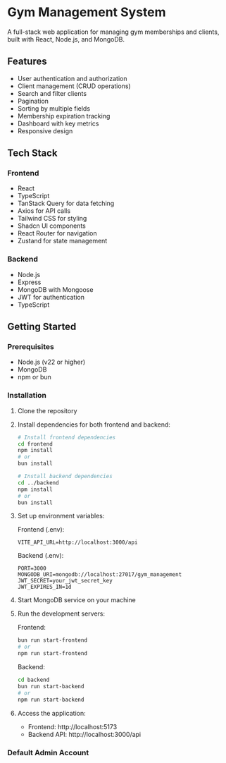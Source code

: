 # Gym Management System

A full-stack web application for managing gym memberships and clients, built with React, Node.js, and MongoDB.

## Features

- User authentication and authorization
- Client management (CRUD operations)
- Search and filter clients
- Pagination
- Sorting by multiple fields
- Membership expiration tracking
- Dashboard with key metrics
- Responsive design

## Tech Stack

### Frontend

- React
- TypeScript
- TanStack Query for data fetching
- Axios for API calls
- Tailwind CSS for styling
- Shadcn UI components
- React Router for navigation
- Zustand for state management

### Backend

- Node.js
- Express
- MongoDB with Mongoose
- JWT for authentication
- TypeScript

## Getting Started

### Prerequisites

- Node.js (v22 or higher)
- MongoDB
- npm or bun

### Installation

1. Clone the repository
2. Install dependencies for both frontend and backend:

   ```bash
   # Install frontend dependencies
   cd frontend
   npm install
   # or
   bun install

   # Install backend dependencies
   cd ../backend
   npm install
   # or
   bun install
   ```

3. Set up environment variables:

   Frontend (.env):

   ```
   VITE_API_URL=http://localhost:3000/api
   ```

   Backend (.env):

   ```
   PORT=3000
   MONGODB_URI=mongodb://localhost:27017/gym_management
   JWT_SECRET=your_jwt_secret_key
   JWT_EXPIRES_IN=1d
   ```

4. Start MongoDB service on your machine

5. Run the development servers:

   Frontend:

   ```bash
   bun run start-frontend
   # or
   npm run start-frontend
   ```

   Backend:

   ```bash
   cd backend
   bun run start-backend
   # or
   npm run start-backend
   ```

6. Access the application:
   - Frontend: http://localhost:5173
   - Backend API: http://localhost:3000/api

### Default Admin Account
